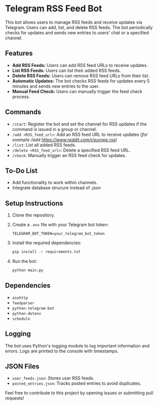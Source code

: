 # Telegram RSS Feed Bot

This bot allows users to manage RSS feeds and receive updates via Telegram. Users can add, list, and delete RSS feeds. The bot periodically checks for updates and sends new entries to users' chat or a specified channel.

## Features

- **Add RSS Feeds:** Users can add RSS feed URLs to receive updates.
- **List RSS Feeds:** Users can list their added RSS feeds.
- **Delete RSS Feeds:** Users can remove RSS feed URLs from their list.
- **Automatic Updates:** The bot checks RSS feeds for updates every 5 minutes and sends new entries to the user.
- **Manual Feed Check:** Users can manually trigger the feed check process.

## Commands

- `/start`: Register the bot and set the channel for RSS updates if the command is issued in a group or channel.
- `/add <RSS_feed_url>`: Add an RSS feed URL to receive updates (_for example /add https://www.reddit.com/r/europe.rss_)
- `/list`: List all added RSS feeds.
- `/delete <RSS_feed_url>`: Delete a specified RSS feed URL.
- `/check`: Manually trigger an RSS feed check for updates.

## To-Do List

- Add functionality to work within channels.
- Integrate database strucure instead of .json

## Setup Instructions

1. Clone the repository.
2. Create a `.env` file with your Telegram bot token:

    ```
    TELEGRAM_BOT_TOKEN=your_telegram_bot_token
    ```

3. Install the required dependencies:

    ```bash
    pip install -r requirements.txt
    ```

4. Run the bot:

    ```bash
    python main.py
    ```

## Dependencies

- `aiohttp`
- `feedparser`
- `python-telegram-bot`
- `python-dotenv`
- `schedule`

## Logging

The bot uses Python's logging module to log important information and errors. Logs are printed to the console with timestamps.

## JSON Files

- `user_feeds.json`: Stores user RSS feeds.
- `posted_entries.json`: Tracks posted entries to avoid duplicates.

Feel free to contribute to this project by opening issues or submitting pull requests!
